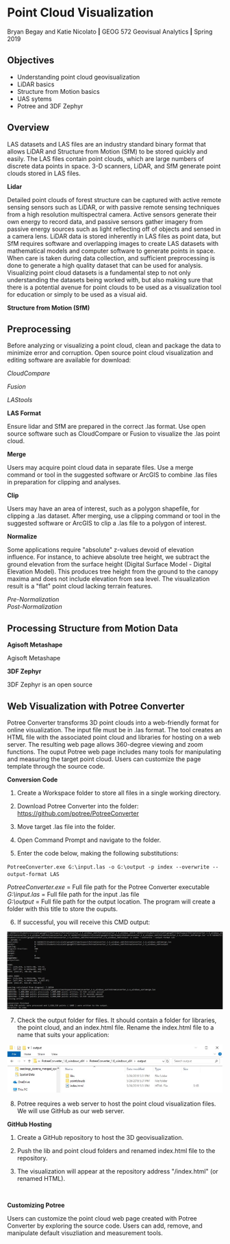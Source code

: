 # Point Cloud Visualization
Bryan Begay and Katie Nicolato  **|**  GEOG 572 Geovisual Analytics  **|**  Spring 2019<br/>

## Objectives<br/>

* Understanding point cloud geovisualization
* LiDAR basics
* Structure from Motion basics
* UAS sytems
* Potree and 3DF Zephyr

## Overview<br/>

LAS datasets and LAS files are an industry standard binary format that allows LiDAR and Structure from Motion (SfM) to be stored quickly and easily. The LAS files contain point clouds, which are large numbers of discrete data points in space. 3-D scanners, LiDAR, and SfM generate point clouds stored in LAS files.

**Lidar**<br/>

Detailed point clouds of forest structure can be captured with active remote sensing sensors such as LiDAR, or with passive remote sensing techniques from a high resolution multispectral camera. Active sensors generate their own energy to record data, and passive sensors gather imagery from passive energy sources such as light reflecting off of objects and sensed in a camera lens. LiDAR data is stored inherently in LAS files as point data, but SfM requires software and overlapping images to create LAS datasets with mathematical models and computer software to generate points in space. When care is taken during data collection, and sufficient preprocessing is done to generate a high quality dataset that can be used for analysis. Visualizing point cloud datasets is a fundamental step to not only understanding the datasets being worked with, but also making sure that there is a potential avenue for point clouds to be used as a visualization tool for education or simply to be used as a visual aid.


**Structure from Motion (SfM)**<br/>



## Preprocessing<br/>

Before analyzing or visualizing a point cloud, clean and package the data to minimize error and corruption. Open source point cloud visualization and editing software are available for download:

*CloudCompare*

*Fusion*

*LAStools*


**LAS Format**

Ensure lidar and SfM are prepared in the correct .las format. Use open source software such as CloudCompare or Fusion to visualize the .las point cloud.

**Merge**

Users may acquire point cloud data in separate files. Use a merge command or tool in the suggested software or ArcGIS to combine .las files in preparation for clipping and analyses.

**Clip**

Users may have an area of interest, such as a polygon shapefile, for clipping a .las dataset. After merging, use a clipping command or tool in the suggested software or ArcGIS to clip a .las file to a polygon of interest.

**Normalize**

Some applications require "absolute" z-values devoid of elevation influence. For instance, to achieve absolute tree height, we subtract the ground elevation from the surface height (Digital Surface Model - Digital Elevation Model). This produces tree height from the ground to the canopy maxima and does not include elevation from sea level. The visualization result is a "flat" point cloud lacking terrain features.

*Pre-Normalization*
![]()
</br>
*Post-Normalization*
![]()
</br>

## Processing Structure from Motion Data

**Agisoft Metashape**



Agisoft Metashape

**3DF Zephyr**



3DF Zephyr is an open source

## Web Visualization with Potree Converter<br/>

Potree Converter transforms 3D point clouds into a web-friendly format for online visualization. The input file must be in .las format. The tool creates an HTML file with the associated point cloud and libraries for hosting on a web server. The resulting web page allows 360-degree viewing and zoom functions. The ouput Potree web page includes many tools for manipulating and measuring the target point cloud. Users can customize the page template through the source code.

**Conversion Code**<br/>

1. Create a Workspace folder to store all files in a single working directory.

2. Download Potree Converter into the folder: https://github.com/potree/PotreeConverter

3. Move target .las file into the folder.

4. Open Command Prompt and navigate to the folder.

5. Enter the code below, making the following substitutions:

`PotreeConverter.exe G:\input.las -o G:\output -p index --overwrite --output-format LAS`

*PotreeConverter.exe* = Full file path for the Potree Converter executable<br/>
*G:\input.las* = Full file path for the input .las file<br/>
*G:\output* = Full file path for the output location. The program will create a folder with this title to store the ouputs.<br/>

6. If successful, you will receive this CMD output:

![](img/CMD_potree_output.JPG)

7. Check the output folder for files. It should contain a folder for libraries, the point cloud, and an index.html file. Rename the index.html file to a name that suits your application:

![](img/potree_output_files.JPG)

8. Potree requires a web server to host the point cloud visualization files. We will use GitHub as our web server.<br/>

**GitHub Hosting**<br/>

1. Create a GitHub repository to host the 3D geovisualization.

2. Push the lib and point cloud folders and renamed index.html file to the repository.

3. The visualization will appear at the repository address "/index.html" (or renamed HTML).
<br/>

**Customizing Potree**<br/>

Users can customize the point cloud web page created with Potree Converter by exploring the source code. Users can add, remove, and manipulate default visuzliation and measurement tools.
